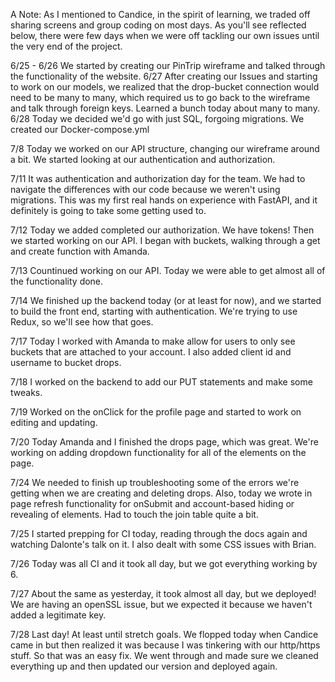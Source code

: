A Note: As I mentioned to Candice, in the spirit of learning, we traded off sharing screens and group coding on most days. As you'll see reflected below, there were few days when we were off tackling our own issues until the very end of the project. 


6/25 - 6/26
    We started by creating our PinTrip wireframe and talked through the functionality of the website. 
6/27
    After creating our Issues and starting to work on our models, we realized that the drop-bucket connection would need to be many to many, which required us to go back to the wireframe and talk through foreign keys. Learned a bunch today about many to many.
6/28
    Today we decided we'd go with just SQL, forgoing migrations. We created our Docker-compose.yml 

7/8
    Today we worked on our API structure, changing our wireframe around a bit. We started looking at our authentication and authorization.

7/11
    It was authentication and authorization day for the team. We had to navigate the differences with our code because we weren't using migrations. This was my first real hands on experience with FastAPI, and it definitely is going to take some getting used to.

7/12
    Today we added completed our authorization. We have tokens! Then we started working on our API. I began with buckets, walking through a get and create function with Amanda. 

7/13
    Countinued working on our API. Today we were able to get almost all of the functionality done.

7/14
    We finished up the backend today (or at least for now), and we started to build the front end, starting with authentication. We're trying to use Redux, so we'll see how that goes. 

7/17
    Today I worked with Amanda to make allow for users to only see buckets that are attached to your account. I also added client id and username to bucket drops.

7/18
    I worked on the backend to add our PUT statements and make some tweaks.

7/19
    Worked on the onClick for the profile page and started to work on editing and updating. 

7/20
    Today Amanda and I finished the drops page, which was great. We're working on adding dropdown functionality for all of the elements on the page. 

7/24
    We needed to finish up troubleshooting some of the errors we're getting when we are creating and deleting drops. Also, today we wrote in page refresh functionality for onSubmit and account-based hiding or revealing of elements. Had to touch the join table quite a bit.

7/25
    I started prepping for CI today, reading through the docs again and watching Dalonte's talk on it. I also dealt with some CSS issues with Brian. 

7/26
    Today was all CI and it took all day, but we got everything working by 6.

7/27
    About the same as yesterday, it took almost all day, but we deployed! We are having an openSSL issue, but we expected it because we haven't added a legitimate key.

7/28
    Last day! At least until stretch goals. We flopped today when Candice came in but then realized it was because I was tinkering with our http/https stuff. So that was an easy fix. We went through and made sure we cleaned everything up and then updated our version and deployed again. 















